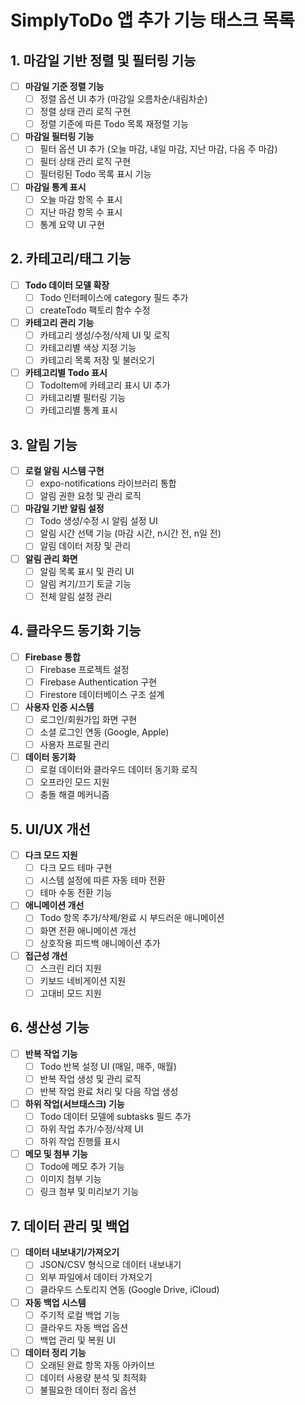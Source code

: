# SimplyToDo 앱 추가 기능 태스크 목록

## 1. 마감일 기반 정렬 및 필터링 기능
- [ ] **마감일 기준 정렬 기능**
  - [ ] 정렬 옵션 UI 추가 (마감일 오름차순/내림차순)
  - [ ] 정렬 상태 관리 로직 구현
  - [ ] 정렬 기준에 따른 Todo 목록 재정렬 기능

- [ ] **마감일 필터링 기능**
  - [ ] 필터 옵션 UI 추가 (오늘 마감, 내일 마감, 지난 마감, 다음 주 마감)
  - [ ] 필터 상태 관리 로직 구현
  - [ ] 필터링된 Todo 목록 표시 기능

- [ ] **마감일 통계 표시**
  - [ ] 오늘 마감 항목 수 표시
  - [ ] 지난 마감 항목 수 표시
  - [ ] 통계 요약 UI 구현

## 2. 카테고리/태그 기능
- [ ] **Todo 데이터 모델 확장**
  - [ ] Todo 인터페이스에 category 필드 추가
  - [ ] createTodo 팩토리 함수 수정

- [ ] **카테고리 관리 기능**
  - [ ] 카테고리 생성/수정/삭제 UI 및 로직
  - [ ] 카테고리별 색상 지정 기능
  - [ ] 카테고리 목록 저장 및 불러오기

- [ ] **카테고리별 Todo 표시**
  - [ ] TodoItem에 카테고리 표시 UI 추가
  - [ ] 카테고리별 필터링 기능
  - [ ] 카테고리별 통계 표시

## 3. 알림 기능
- [ ] **로컬 알림 시스템 구현**
  - [ ] expo-notifications 라이브러리 통합
  - [ ] 알림 권한 요청 및 관리 로직

- [ ] **마감일 기반 알림 설정**
  - [ ] Todo 생성/수정 시 알림 설정 UI
  - [ ] 알림 시간 선택 기능 (마감 시간, n시간 전, n일 전)
  - [ ] 알림 데이터 저장 및 관리

- [ ] **알림 관리 화면**
  - [ ] 알림 목록 표시 및 관리 UI
  - [ ] 알림 켜기/끄기 토글 기능
  - [ ] 전체 알림 설정 관리

## 4. 클라우드 동기화 기능
- [ ] **Firebase 통합**
  - [ ] Firebase 프로젝트 설정
  - [ ] Firebase Authentication 구현
  - [ ] Firestore 데이터베이스 구조 설계

- [ ] **사용자 인증 시스템**
  - [ ] 로그인/회원가입 화면 구현
  - [ ] 소셜 로그인 연동 (Google, Apple)
  - [ ] 사용자 프로필 관리

- [ ] **데이터 동기화**
  - [ ] 로컬 데이터와 클라우드 데이터 동기화 로직
  - [ ] 오프라인 모드 지원
  - [ ] 충돌 해결 메커니즘

## 5. UI/UX 개선
- [ ] **다크 모드 지원**
  - [ ] 다크 모드 테마 구현
  - [ ] 시스템 설정에 따른 자동 테마 전환
  - [ ] 테마 수동 전환 기능

- [ ] **애니메이션 개선**
  - [ ] Todo 항목 추가/삭제/완료 시 부드러운 애니메이션
  - [ ] 화면 전환 애니메이션 개선
  - [ ] 상호작용 피드백 애니메이션 추가

- [ ] **접근성 개선**
  - [ ] 스크린 리더 지원
  - [ ] 키보드 네비게이션 지원
  - [ ] 고대비 모드 지원

## 6. 생산성 기능
- [ ] **반복 작업 기능**
  - [ ] Todo 반복 설정 UI (매일, 매주, 매월)
  - [ ] 반복 작업 생성 및 관리 로직
  - [ ] 반복 작업 완료 처리 및 다음 작업 생성

- [ ] **하위 작업(서브태스크) 기능**
  - [ ] Todo 데이터 모델에 subtasks 필드 추가
  - [ ] 하위 작업 추가/수정/삭제 UI
  - [ ] 하위 작업 진행률 표시

- [ ] **메모 및 첨부 기능**
  - [ ] Todo에 메모 추가 기능
  - [ ] 이미지 첨부 기능
  - [ ] 링크 첨부 및 미리보기 기능

## 7. 데이터 관리 및 백업
- [ ] **데이터 내보내기/가져오기**
  - [ ] JSON/CSV 형식으로 데이터 내보내기
  - [ ] 외부 파일에서 데이터 가져오기
  - [ ] 클라우드 스토리지 연동 (Google Drive, iCloud)

- [ ] **자동 백업 시스템**
  - [ ] 주기적 로컬 백업 기능
  - [ ] 클라우드 자동 백업 옵션
  - [ ] 백업 관리 및 복원 UI

- [ ] **데이터 정리 기능**
  - [ ] 오래된 완료 항목 자동 아카이브
  - [ ] 데이터 사용량 분석 및 최적화
  - [ ] 불필요한 데이터 정리 옵션
